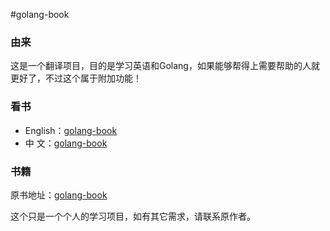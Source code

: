 #golang-book
### 由来
这是一个翻译项目，目的是学习英语和Golang，如果能够帮得上需要帮助的人就更好了，不过这个属于附加功能！

### 看书
 * English：[golang-book](<en/README.md>)
 * 中   文：[golang-book](<cn/README.md>)

### 书籍
原书地址：[golang-book](http://www.golang-book.com/)

这个只是一个个人的学习项目，如有其它需求，请联系原作者。
